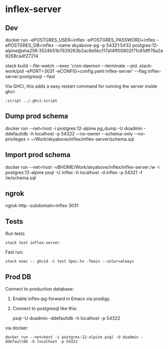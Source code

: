 # inflex-server

## Dev

docker run -ePOSTGRES_USER=inflex -ePOSTGRES_PASSWORD=inflex -ePOSTGRES_DB=inflex --name skyabove-pg -p 54321:5432 postgres:12-alpine@sha256:3524b51b7929263b2ac8e5bc117a14ff00802f71c81dff78a2a9268ca4f27214

stack build --file-watch  --exec 'cron-daemon --terminate --pid .stack-work/pid -ePORT=3031 -eCONFIG=config.yaml inflex-server' --flag inflex-server:postgresql --fast

Via GHCi, this adds a easy restart command for running the server
inside ghci:

    :script ../.ghci-script

## Dump prod schema

docker run --net=host -i postgres:12-alpine pg_dump -U doadmin -ddefaultdb -h localhost -p 54322 --no-owner --schema-only --no-privileges > ~/Work/skyabove/inflex/inflex-server/schema.sql

## Import prod schema

docker run --net=host -v$HOME/Work/skyabove/inflex/inflex-server:/w -i postgres:12-alpine psql -U inflex -h localhost -d inflex -p 54321 -f /w/schema.sql

## ngrok

ngrok http -subdomain=inflex 3031

## Tests

Run tests

    stack test inflex-server

Fast run:

    stack exec -- ghcid -C test Spec.hs -Tmain --color=always

## Prod DB

Connect to production database:

1. Enable inflex-pg-forward in Emacs via prodigy.

2. Connect to postgresql like this:

    psql -U doadmin -ddefaultdb -h localhost -p 54322

via docker:

    docker run --net=host -i postgres:12-alpine psql -U doadmin -ddefaultdb -h localhost -p 54322
